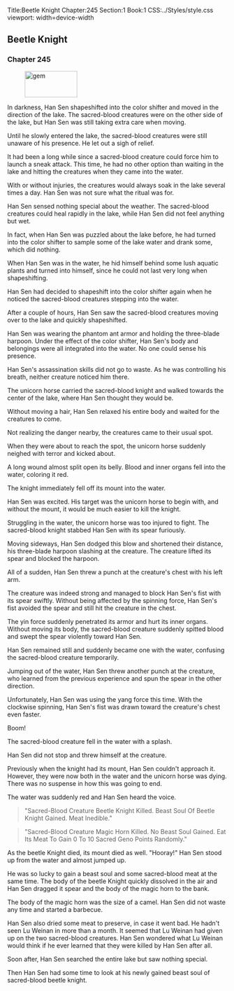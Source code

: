 Title:Beetle Knight 
Chapter:245 
Section:1 
Book:1 
CSS:../Styles/style.css 
viewport: width=device-width
  
## Beetle Knight
### Chapter 245 
<figure>
	<img src="../Images/gem.gif" alt="gem" id="gem" width="120" height="60" />
</figure>
  

  
  In darkness, Han Sen shapeshifted into the color shifter and moved in the direction of the lake. The sacred-blood creatures were on the other side of the lake, but Han Sen was still taking extra care when moving.

Until he slowly entered the lake, the sacred-blood creatures were still unaware of his presence. He let out a sigh of relief.

It had been a long while since a sacred-blood creature could force him to launch a sneak attack. This time, he had no other option than waiting in the lake and hitting the creatures when they came into the water.

With or without injuries, the creatures would always soak in the lake several times a day. Han Sen was not sure what the ritual was for.

Han Sen sensed nothing special about the weather. The sacred-blood creatures could heal rapidly in the lake, while Han Sen did not feel anything but wet.

In fact, when Han Sen was puzzled about the lake before, he had turned into the color shifter to sample some of the lake water and drank some, which did nothing.

When Han Sen was in the water, he hid himself behind some lush aquatic plants and turned into himself, since he could not last very long when shapeshifting.

Han Sen had decided to shapeshift into the color shifter again when he noticed the sacred-blood creatures stepping into the water.

After a couple of hours, Han Sen saw the sacred-blood creatures moving over to the lake and quickly shapeshifted.

Han Sen was wearing the phantom ant armor and holding the three-blade harpoon. Under the effect of the color shifter, Han Sen's body and belongings were all integrated into the water. No one could sense his presence.

Han Sen's assassination skills did not go to waste. As he was controlling his breath, neither creature noticed him there.

The unicorn horse carried the sacred-blood knight and walked towards the center of the lake, where Han Sen thought they would be.

Without moving a hair, Han Sen relaxed his entire body and waited for the creatures to come.

Not realizing the danger nearby, the creatures came to their usual spot.

When they were about to reach the spot, the unicorn horse suddenly neighed with terror and kicked about.

A long wound almost split open its belly. Blood and inner organs fell into the water, coloring it red.

The knight immediately fell off its mount into the water.

Han Sen was excited. His target was the unicorn horse to begin with, and without the mount, it would be much easier to kill the knight.

Struggling in the water, the unicorn horse was too injured to fight. The sacred-blood knight stabbed Han Sen with its spear furiously.

Moving sideways, Han Sen dodged this blow and shortened their distance, his three-blade harpoon slashing at the creature. The creature lifted its spear and blocked the harpoon.

All of a sudden, Han Sen threw a punch at the creature's chest with his left arm.

The creature was indeed strong and managed to block Han Sen's fist with its spear swiftly. Without being affected by the spinning force, Han Sen's fist avoided the spear and still hit the creature in the chest.

The yin force suddenly penetrated its armor and hurt its inner organs. Without moving its body, the sacred-blood creature suddenly spitted blood and swept the spear violently toward Han Sen.

Han Sen remained still and suddenly became one with the water, confusing the sacred-blood creature temporarily.

Jumping out of the water, Han Sen threw another punch at the creature, who learned from the previous experience and spun the spear in the other direction.

Unfortunately, Han Sen was using the yang force this time. With the clockwise spinning, Han Sen's fist was drawn toward the creature's chest even faster.

Boom!

The sacred-blood creature fell in the water with a splash.

Han Sen did not stop and threw himself at the creature.

Previously when the knight had its mount, Han Sen couldn't approach it. However, they were now both in the water and the unicorn horse was dying. There was no suspense in how this was going to end.

The water was suddenly red and Han Sen heard the voice.

> "Sacred-Blood Creature Beetle Knight Killed. Beast Soul Of Beetle Knight Gained. Meat Inedible."

> "Sacred-Blood Creature Magic Horn Killed. No Beast Soul Gained. Eat Its Meat To Gain 0 To 10 Sacred Geno Points Randomly."

As the beetle Knight died, its mount died as well. "Hooray!" Han Sen stood up from the water and almost jumped up.

He was so lucky to gain a beast soul and some sacred-blood meat at the same time. The body of the beetle Knight quickly dissolved in the air and Han Sen dragged it spear and the body of the magic horn to the bank.

The body of the magic horn was the size of a camel. Han Sen did not waste any time and started a barbecue.

Han Sen also dried some meat to preserve, in case it went bad. He hadn't seen Lu Weinan in more than a month. It seemed that Lu Weinan had given up on the two sacred-blood creatures. Han Sen wondered what Lu Weinan would think if he ever learned that they were killed by Han Sen after all.

Soon after, Han Sen searched the entire lake but saw nothing special.

Then Han Sen had some time to look at his newly gained beast soul of sacred-blood beetle knight.
